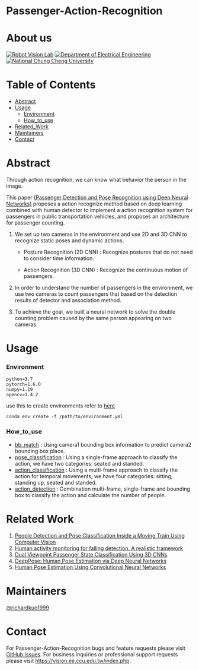 # Passenger-Action-Recognition
# About us
[![Robot Vision Lab](https://img.shields.io/badge/Robot%20Vision-Lab-brightgreen.svg?style=flat-square)](https://vision.ee.ccu.edu.tw/index.php)
[![Department of Electrical Engineering](https://img.shields.io/badge/Department%20of-Electrical_Engineering-blue.svg?style=flat-square)](http://www.ee.ccu.edu.tw/main.php)
[![National Chung Cheng University](https://img.shields.io/badge/National%20-Chung_Cheng_University-blue.svg?style=flat-square)](https://www.ccu.edu.tw/eng/index.php)

# Table of Contents
- [Abstract](#abstract)
- [Usage](#usage)
	- [Environment](#environment)
	- [How_to_use](#how_to_use)
- [Related_Work](#related-work)
- [Maintainers](#maintainers)
- [Contact](#contact)

# Abstract
	
Through action recognition, we can know what behavior the person in the image. 

This paper [(Passenger Detection and Pose Recognition using Deep Neural Networks)](https://ndltd.ncl.edu.tw/cgi-bin/gs32/gsweb.cgi/login?o=dnclcdr&s=id=%22108CCU00442053%22.&searchmode=basic) proposes a action recognize method based on deep learning combined with human detector to implement a action recognition system for passengers in public transportation vehicles, and proposes an architecture for passenger counting. 

1. We set up two cameras in the environment and use 2D and 3D CNN to recognize static poses and dynamic actions. 

	- Posture Recognition (2D CNN) : Recognize postures that do not need to consider time information. 

	- Action Recognition (3D CNN) : Recognize the continuous motion of passengers. 

2. In order to understand the number of passengers in the environment, we use two cameras to count passengers that based on the detection results of detector and association method. 

3. To achieve the goal, we built a neural network to solve the double counting problem caused by the same person appearing on two cameras.







# Usage

### Environment
```
python=3.7
pytorch=1.6.0
numpy=1.19
opencv=3.4.2
```
use this to create environments
refer to [here](https://conda.io/projects/conda/en/latest/user-guide/tasks/manage-environments.html#id2)
```
conda env create -f /path/to/environment.yml
```
	
### How_to_use
- [bb_match](https://github.com/richardkuo1999/Passenger-Action-Recognition/wiki/bb_match)  : Using camera1 bounding box information to predict camera2 bounding box place.
- [pose_classification](https://github.com/richardkuo1999/Passenger-Action-Recognition/wiki/pose_classification) : Using a single-frame approach to classify the action, we have two categories:  seated and standed.
- [action_classification](https://github.com/richardkuo1999/Passenger-Action-Recognition/wiki/action_classification) : Using a multi-frame approach to classify the action for temporal movements, we have four categories: sitting, standing up, seated and standed.
-  [action_detection](https://github.com/richardkuo1999/Passenger-Action-Recognition/wiki/action_detection) : Combination multi-frame, single-frame and bounding box to classify the action and calculate the number of people.


# Related Work
1. [People Detection and Pose Classification Inside a Moving Train Using Computer Vision](https://core.ac.uk/download/pdf/288501396.pdf)
3. [Human activity monitoring for falling detection. A realistic framework](https://ieeexplore.ieee.org/document/7743617)
4. [Dual Viewpoint Passenger State Classification Using 3D CNNs](https://ieeexplore.ieee.org/document/8500564)
5. [DeepPose: Human Pose Estimation via Deep Neural Networks](https://ieeexplore.ieee.org/document/6909610)
6. [Human Pose Estimation Using Convolutional Neural Networks](https://ieeexplore.ieee.org/document/8701267)


# Maintainers
[@richardkuo1999](https://github.com/Richardkuo1999)



# Contact
For Passenger-Action-Recognition bugs and feature requests please visit [GitHub Issues](https://github.com/richardkuo1999/Passenger-Action-Recognition/issues). For business inquiries or professional support requests please visit https://vision.ee.ccu.edu.tw/index.php.

